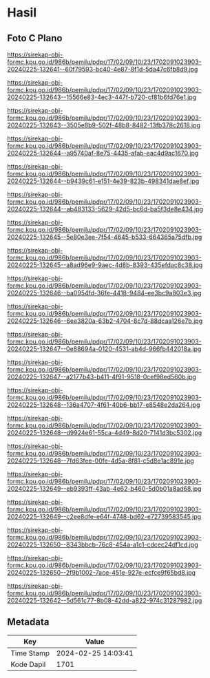 # Hasil

## Foto C Plano

https://sirekap-obj-formc.kpu.go.id/986b/pemilu/pdpr/17/02/09/10/23/1702091023903-20240225-132641--60f79593-bc40-4e87-8f1d-5da47c6fb8d9.jpg

https://sirekap-obj-formc.kpu.go.id/986b/pemilu/pdpr/17/02/09/10/23/1702091023903-20240225-132643--15566e83-4ec3-447f-b720-cf81b6fd76e1.jpg

https://sirekap-obj-formc.kpu.go.id/986b/pemilu/pdpr/17/02/09/10/23/1702091023903-20240225-132643--3505e8b9-502f-48b8-8482-13fb378c2618.jpg

https://sirekap-obj-formc.kpu.go.id/986b/pemilu/pdpr/17/02/09/10/23/1702091023903-20240225-132644--a95740af-8e75-4435-afab-eac4d9ac1670.jpg

https://sirekap-obj-formc.kpu.go.id/986b/pemilu/pdpr/17/02/09/10/23/1702091023903-20240225-132644--b9439c61-e151-4e39-823b-498341dae8ef.jpg

https://sirekap-obj-formc.kpu.go.id/986b/pemilu/pdpr/17/02/09/10/23/1702091023903-20240225-132644--ab483133-5629-42d5-bc6d-ba5f3de8e434.jpg

https://sirekap-obj-formc.kpu.go.id/986b/pemilu/pdpr/17/02/09/10/23/1702091023903-20240225-132645--5e80e3ee-7f54-4645-b533-664365a75dfb.jpg

https://sirekap-obj-formc.kpu.go.id/986b/pemilu/pdpr/17/02/09/10/23/1702091023903-20240225-132645--a8ad96e9-9aec-4d8b-8393-435efdac8c38.jpg

https://sirekap-obj-formc.kpu.go.id/986b/pemilu/pdpr/17/02/09/10/23/1702091023903-20240225-132646--ba0954fd-36fe-4418-9484-ee3bc9a803e3.jpg

https://sirekap-obj-formc.kpu.go.id/986b/pemilu/pdpr/17/02/09/10/23/1702091023903-20240225-132646--6ee3820a-63b2-4704-8c7d-88dcaa126e7b.jpg

https://sirekap-obj-formc.kpu.go.id/986b/pemilu/pdpr/17/02/09/10/23/1702091023903-20240225-132647--0e88694a-0120-4531-ab4d-966fb442018a.jpg

https://sirekap-obj-formc.kpu.go.id/986b/pemilu/pdpr/17/02/09/10/23/1702091023903-20240225-132647--a2177b43-b411-4f91-9518-0cef98ed560b.jpg

https://sirekap-obj-formc.kpu.go.id/986b/pemilu/pdpr/17/02/09/10/23/1702091023903-20240225-132648--136a4707-4f61-40b6-bb17-e8548e2da264.jpg

https://sirekap-obj-formc.kpu.go.id/986b/pemilu/pdpr/17/02/09/10/23/1702091023903-20240225-132648--d9924e61-55ca-4d49-8d20-7141d3bc5302.jpg

https://sirekap-obj-formc.kpu.go.id/986b/pemilu/pdpr/17/02/09/10/23/1702091023903-20240225-132648--7fd63fee-00fe-4d5a-8f81-c5d8e1ac891e.jpg

https://sirekap-obj-formc.kpu.go.id/986b/pemilu/pdpr/17/02/09/10/23/1702091023903-20240225-132649--eb9393ff-43ab-4e62-b460-5d0b01a8ad68.jpg

https://sirekap-obj-formc.kpu.go.id/986b/pemilu/pdpr/17/02/09/10/23/1702091023903-20240225-132649--c2ee8dfe-e64f-4748-bd62-e72739583545.jpg

https://sirekap-obj-formc.kpu.go.id/986b/pemilu/pdpr/17/02/09/10/23/1702091023903-20240225-132650--8343bbcb-76c8-454a-a1c1-cdcec24df1cd.jpg

https://sirekap-obj-formc.kpu.go.id/986b/pemilu/pdpr/17/02/09/10/23/1702091023903-20240225-132650--2f9b1002-7ace-451e-927e-ecfce9f65bd8.jpg

https://sirekap-obj-formc.kpu.go.id/986b/pemilu/pdpr/17/02/09/10/23/1702091023903-20240225-132642--5d561c77-8b08-42dd-a822-974c31287982.jpg


## Metadata

| Key        | Value               |
| ---------- | ------------------- |
| Time Stamp | 2024-02-25 14:03:41 |
| Kode Dapil | 1701                |



